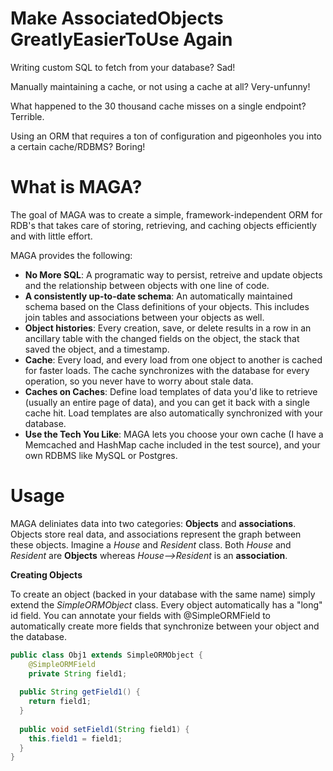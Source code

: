 # Make AssociatedObjects GreatlyEasierToUse Again

Writing custom SQL to fetch from your database?  Sad!

Manually maintaining a cache, or not using a cache at all?  Very-unfunny!

What happened to the 30 thousand cache misses on a single endpoint?  Terrible.

Using an ORM that requires a ton of configuration and pigeonholes you into a certain cache/RDBMS?  Boring!


# What is MAGA?

The goal of MAGA was to create a simple, framework-independent ORM for RDB's that takes care of storing, retrieving, and caching objects efficiently and with little effort.

MAGA provides the following:

* **No More SQL**: A programatic way to persist, retreive and update objects and the relationship between objects with one line of code.
* **A consistently up-to-date schema**: An automatically maintained schema based on the Class definitions of your objects.  This includes join tables and associations between your objects as well.
* **Object histories**: Every creation, save, or delete results in a row in an ancillary table with the changed fields on the object, the stack that saved the object, and a timestamp.
* **Cache**: Every load, and every load from one object to another is cached for faster loads.  The cache synchronizes with the database for every operation, so you never have to worry about stale data.
* **Caches on Caches**: Define load templates of data you'd like to retrieve (usually an entire page of data), and you can get it back with a single cache hit.  Load templates are also automatically synchronized with your database.
* **Use the Tech You Like**: MAGA lets you choose your own cache (I have a Memcached and HashMap cache included in the test source), and your own RDBMS like MySQL or Postgres.


# Usage

MAGA deliniates data into two categories:  **Objects** and **associations**.  Objects store real data, and associations represent the graph between these objects.  Imagine a *House* and *Resident* class.  Both *House* and *Resident* are **Objects** whereas *House-->Resident* is an **association**.

**Creating Objects**

To create an object (backed in your database with the same name) simply extend the *SimpleORMObject* class.  Every object automatically has a "long" id field.  You can annotate your fields with @SimpleORMField to automatically create more fields that synchronize between your object and the database.

```java
public class Obj1 extends SimpleORMObject {
	@SimpleORMField
	private String field1;
  
  public String getField1() {
    return field1;
  }
  
  public void setField1(String field1) {
    this.field1 = field1;
  }
}

```
